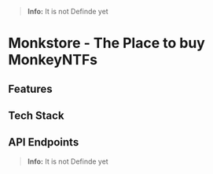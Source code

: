 > **Info:** It is not Definde yet


# Monkstore - The Place to buy MonkeyNTFs

## Features

## Tech Stack

## API Endpoints


> **Info:** It is not Definde yet
